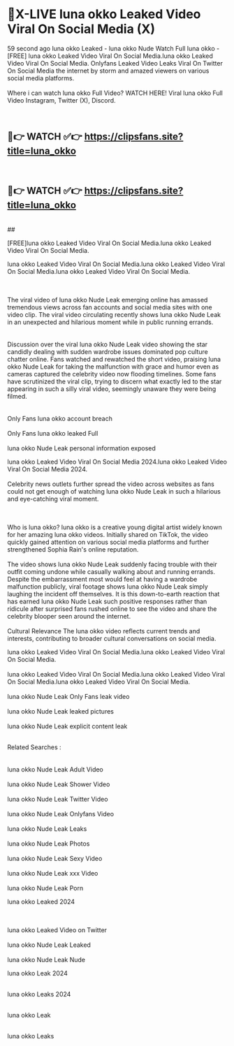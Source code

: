 # 🔴X-LIVE luna okko Leaked Video Viral On Social Media (X)<br>


59 second ago luna okko Leaked  - luna okko Nude  Watch Full luna okko - [FREE] luna okko Leaked Video Viral On Social Media.luna okko Leaked Video Viral On Social Media.   Onlyfans Leaked Video Leaks Viral On Twitter On Social Media the internet by storm and amazed viewers on various social media platforms. <br><br>
Where i can watch luna okko Full Video? WATCH HERE! Viral luna okko Full Video Instagram, Twitter (X), Discord. <br>


 <br>

##  🔴👉 WATCH ✅👉  <a href="https://clipsfans.site?title=luna_okko&ref=git">https://clipsfans.site?title=luna_okko</a> <br>
  <br>

##  🔴👉 WATCH ✅👉  <a href="https://clipsfans.site?title=luna_okko&ref=git">https://clipsfans.site?title=luna_okko</a> <br>
  <br>
  ##



[FREE]luna okko Leaked Video Viral On Social Media.luna okko Leaked Video Viral On Social Media. <br>

luna okko Leaked Video Viral On Social Media.luna okko Leaked Video Viral On Social Media.luna okko Leaked Video Viral On Social Media. <br>


  <br>

  <br>
The viral video of luna okko Nude Leak emerging online has amassed tremendous views across fan accounts and social media sites with one video clip. The viral video circulating recently shows luna okko Nude Leak in an unexpected and hilarious moment while in public running errands.<br>
<br>


<br>
Discussion over the viral luna okko Nude Leak video showing the star candidly dealing with sudden wardrobe issues dominated pop culture chatter online. Fans watched and rewatched the short video, praising luna okko Nude Leak for taking the malfunction with grace and humor even as cameras captured the celebrity video now flooding timelines. Some fans have scrutinized the viral clip, trying to discern what exactly led to the star appearing in such a silly viral video, seemingly unaware they were being filmed.<br>
<br>
<br> 
Only Fans luna okko account breach<br>
<br>
Only Fans luna okko leaked Full <br>
<br>
luna okko Nude Leak personal information exposed<br>

luna okko Leaked Video Viral On Social Media 2024.luna okko Leaked Video Viral On Social Media 2024. <br>
<br>
Celebrity news outlets further spread the video across websites as fans could not get enough of watching luna okko Nude Leak in such a hilarious and eye-catching viral moment.<br>
<br>

<br>
Who is luna okko? luna okko is a creative young digital artist widely known for her amazing luna okko videos. Initially shared on TikTok, the video quickly gained attention on various social media platforms and further strengthened Sophia Rain's online reputation.<br>
<br>
The video shows luna okko Nude Leak suddenly facing trouble with their outfit coming undone while casually walking about and running errands. Despite the embarrassment most would feel at having a wardrobe malfunction publicly, viral footage shows luna okko Nude Leak simply laughing the incident off themselves. It is this down-to-earth reaction that has earned luna okko Nude Leak such positive responses rather than ridicule after surprised fans rushed online to see the video and share the celebrity blooper seen around the internet.<br>
<br>
Cultural Relevance The luna okko video reflects current trends and interests, contributing to broader cultural conversations on social media.<br>

luna okko Leaked Video Viral On Social Media.luna okko Leaked Video Viral On Social Media.<br>
<br>
luna okko Leaked Video Viral On Social Media.luna okko Leaked Video Viral On Social Media.luna okko Leaked Video Viral On Social Media.<br>
<br>
luna okko Nude Leak Only Fans leak video<br>
<br>
luna okko Nude Leak leaked pictures<br>
<br>
luna okko Nude Leak explicit content leak<br>


<br>
Related Searches :<br>
<br>

<br>
luna okko Nude Leak Adult Video<br>
<br>
luna okko Nude Leak Shower Video<br>
<br>
luna okko Nude Leak Twitter Video<br>
<br>
luna okko Nude Leak Onlyfans Video<br>
<br>
luna okko Nude Leak Leaks<br>
<br>
luna okko Nude Leak Photos<br>

<br>
luna okko Nude Leak Sexy Video<br>
<br>
luna okko Nude Leak xxx Video<br>
<br>
luna okko Nude Leak Porn<br>

luna okko  Leaked 2024 <br> <br>
<br>

luna okko Leaked Video on Twitter <br>
<br>
luna okko Nude Leak Leaked<br>
<br>
luna okko Nude Leak Nude<br>


luna okko  Leak 2024 <br> <br>



luna okko  Leaks 2024 <br> <br>



 
luna okko  Leak<br> <br>



luna okko  Leaks<br> <br>





</p>




 



</p>










